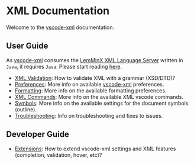 # XML Documentation

Welcome to the [vscode-xml](https://github.com/redhat-developer/vscode-xml) documentation.

## User Guide

As [vscode-xml](https://github.com/redhat-developer/vscode-xml) consumes the [LemMinX XML Language Server](https://github.com/eclipse/lemminx) written in `Java`, it requires `Java`. Please start reading [here](Preferences.md#java-home).

  * [XML Validation](Validation.md#xml-validation): How to validate XML with a grammar (XSD/DTD)?
  * [Preferences](Preferences.md#preferences): More info on available [vscode-xml](https://github.com/redhat-developer/vscode-xml) preferences.
  * [Formatting](Formatting.md#formatting): More info on the available formatting preferences.
  * [XML Commands](Commands.md#commands): More info on the available XML vscode commands.
  * [Symbols](Symbols.md#symbols): More info on the available settings for the document symbols (outline).
  * [Troubleshooting](Troubleshooting.md#troubleshooting): Info on troubleshooting and fixes to issues.

## Developer Guide

  * [Extensions](Extensions.md#extensions): How to extend vscode-xml settings and XML features (completion, validation, hover, etc)?